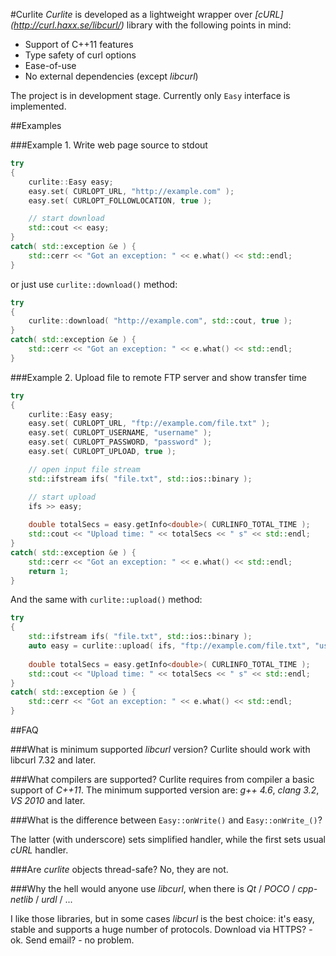 #Curlite
*Curlite* is developed as a lightweight wrapper over *[cURL] (http://curl.haxx.se/libcurl/)* library with the following points in mind:

+ Support of C++11 features
+ Type safety of curl options
+ Ease-of-use
+ No external dependencies (except *libcurl*)

The project is in development stage. Currently only `Easy` interface is implemented. 

##Examples

###Example 1. Write web page source to stdout
~~~cpp
try
{
    curlite::Easy easy;
    easy.set( CURLOPT_URL, "http://example.com" );
    easy.set( CURLOPT_FOLLOWLOCATION, true );

    // start download
    std::cout << easy;
}
catch( std::exception &e ) {
    std::cerr << "Got an exception: " << e.what() << std::endl;
}
~~~

or just use `curlite::download()` method:

~~~cpp
try
{    
    curlite::download( "http://example.com", std::cout, true );
}
catch( std::exception &e ) {
    std::cerr << "Got an exception: " << e.what() << std::endl;
}
~~~

###Example 2. Upload file to remote FTP server and show transfer time

~~~cpp
try
{
    curlite::Easy easy;
    easy.set( CURLOPT_URL, "ftp://example.com/file.txt" );
    easy.set( CURLOPT_USERNAME, "username" );
    easy.set( CURLOPT_PASSWORD, "password" );
    easy.set( CURLOPT_UPLOAD, true );

    // open input file stream
    std::ifstream ifs( "file.txt", std::ios::binary );

    // start upload
    ifs >> easy;
    
    double totalSecs = easy.getInfo<double>( CURLINFO_TOTAL_TIME );
    std::cout << "Upload time: " << totalSecs << " s" << std::endl;
}
catch( std::exception &e ) {
    std::cerr << "Got an exception: " << e.what() << std::endl;
    return 1;
}
~~~

And the same with `curlite::upload()` method:

~~~cpp
try
{
    std::ifstream ifs( "file.txt", std::ios::binary );  
    auto easy = curlite::upload( ifs, "ftp://example.com/file.txt", "username", "password" );
    
    double totalSecs = easy.getInfo<double>( CURLINFO_TOTAL_TIME );
    std::cout << "Upload time: " << totalSecs << " s" << std::endl;
}
catch( std::exception &e ) {
    std::cerr << "Got an exception: " << e.what() << std::endl;
}
~~~

##FAQ

###What is minimum supported *libcurl* version?
Curlite should work with libcurl 7.32 and later.

###What compilers are supported?
Curlite requires from compiler a basic support of *C++11*. The minimum supported version are: *g++ 4.6*, *clang 3.2*, *VS 2010* and later.

###What is the difference between `Easy::onWrite()` and `Easy::onWrite_()`?

The latter (with underscore) sets simplified handler, while the first sets usual *cURL* handler.

###Are *curlite* objects thread-safe?
No, they are not.

###Why the hell would anyone use *libcurl*, when there is *Qt* / *POCO* / *cpp-netlib* / *urdl* / ...

I like those libraries, but in some cases *libcurl* is the best choice: it's easy, stable and supports a huge number of protocols.
Download via HTTPS? - ok. Send email? - no problem.
